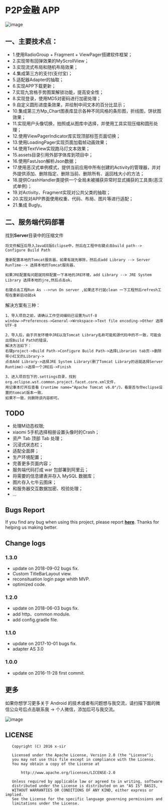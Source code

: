 # P2P金融 APP

![image](https://github.com/xinpengfei520/P2P/blob/master/screenshot/image.gif)

## 一、主要技术点：  

 - 1.使用RadioGroup + Fragment + ViewPager搭建软件框架；  
 - 2.实现带有回弹效果的MyScrollView；  
 - 3.实现流式布局和随机布局效果；  
 - 4.集成第三方的支付(支付宝)；  
 - 5.适配器Adapter的抽取；  
 - 6.实现APP下载更新；  
 - 7.实现九宫格手势图案解锁功能，提高安全性；  
 - 8.实现登录，使用MD5对密码进行加密处理；  
 - 9.自定义圆形进度条效果，并绘制中间文本的百分比显示；  
 - 10.集成第三方Mp_Chart图表库显示各种不同风格的条形图，折线图，饼状图效果；  
 - 11.实现用户头像切换，拍照或从图库中选择，并使用工具实现压缩和圆形处理；  
 - 12.使用ViewPagerIndicator库实现顶部标签页面切换；  
 - 13.使用LoadingPager实现页面加载帧动画效果；  
 - 14.使用TextView实现跑马灯文本效果；  
 - 15.assets目录引用外部字体库到项目中；  
 - 16.使用FastJson解析Json数据；  
 - 17.使用恶汉式单例模式，提供当前应用中所有创建的Activity的管理器，并对外提供添加、删除指定、删除当前、删除所有、返回栈大小的方法；  
 - 18.提供CrashHandler类提供一个全局未被捕获异常时显式捕获的工具类(恶汉式单例)；  
 - 19.对Activity、Fragment实现对公共父类的抽取；  
 - 20.实现对APP界面使用权重、代码、布局、图片等进行适配；
 - 21.集成 Bugly。

## 二、服务端代码部署

找到**Server**目录中的压缩文件

	将文件解压后导入JavaEE版Eclipse中，然后在工程中右键点击build path--> Configure Build Path 
	
	重新配置本地的Tomcat服务器，如果有就先移除，然后点add Library --> Server RunTime--> 选择本地的Tomcat服务器，
	
	如果JRE配置有问题就同样配置一下本地的JRE环境，add Library --> JRE System Library 选择本地的jre,然后点击ok，
	
	右键点击工程Run As -->run On server ,如果还不行就clean 一下工程然后refresh工程在重新启动就ok

解决方案有三种：

	1、导入项目之前，请确认工作空间编码已设置为utf-8
	window->Preferences->General->Wrokspace->Text file encoding->Other 选择UTF-8

	2、导入后，由于开发环境中JRE以及Tomcat Library名称可能和源代码中的不一致，可能会出现Build Path的错误，
	解决方法如下：
	右键project->Build Path->Configure Build Path->选择Libraries tab页->删除带小红叉的Library->
	点击Add Library->选择JRE System Library(删了Tomcat Library的话就选择Server Runtime)->选择一个JRE后->Finish
	
	3、进入项目包下的.settings目录，找到org.eclipse.wst.common.project.facet.core.xml文件，
	用记事本打开后查看《runtime name="Apache Tomcat v6.0"/》，看是否与你eclipse设置的tomcat版本一致，
	如果不一致，则删除该内容即可。

## TODO
 
 - 处理M动态权限;
 - xiaomi 5手机选择相册设置头像时的Crash；
 - 资产 Tab 顶部 Tab 处理；
 - 沉浸式状态栏；
 - 适配全面屏；
 - 生产环境配置；
 - 完善更多页面内容；
 - 服务端代码打成 war 包部署到阿里云；
 - 将需要的信息建表并存入 MySQL 数据库；
 - 图片存入七牛云图床；
 - 和服务器交互数据加密、校验处理；
 - ...

## Bugs Report

If you find any bug when using this project, please report **[here](https://github.com/xinpengfei520/P2P/issues/new)**. Thanks for helping us making better.

## Change logs

### 1.3.0

 - update on 2018-09-02 bugs fix.
 - Custom TitleBarLayout view.
 - reconsituation login page whith MVP.
 - optimized code.

### 1.2.0

 - update on 2018-06-03 bugs fix.
 - add http、common module.
 - add config.gradle file.

### 1.1.0

 - update on 2017-10-01 bugs fix.
 - adapter AS 3.0

### 1.0.0

 - update on 2016-11-28 first commit.

## 更多

如果你想学习更多关于 Android 的技术或者有问题想与我交流，请扫描下面的微信公众号后点击联系我 -> 个人微信，添加后可与我交流。

![image](https://github.com/xinpengfei520/P2P/blob/master/screenshot/official_account.jpg)

## LICENSE

```
   Copyright (C) 2016 x-sir

   Licensed under the Apache License, Version 2.0 (the "License");
   you may not use this file except in compliance with the License.
   You may obtain a copy of the License at

       http://www.apache.org/licenses/LICENSE-2.0

   Unless required by applicable law or agreed to in writing, software
   distributed under the License is distributed on an "AS IS" BASIS,
   WITHOUT WARRANTIES OR CONDITIONS OF ANY KIND, either express or implied.
   See the License for the specific language governing permissions and
   limitations under the License.
```